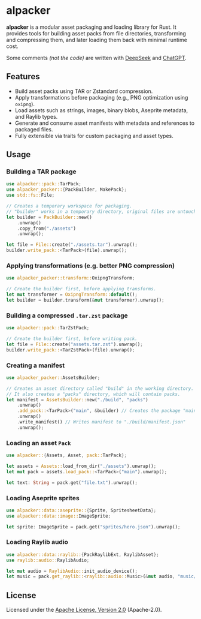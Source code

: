 # alpacker

**alpacker** is a modular asset packaging and loading library for Rust. It provides tools for building asset packs from file directories, transforming and compressing them, and later loading them back with minimal runtime cost.

Some comments *(not the code)* are written with [DeepSeek](https://deepseek.com) and [ChatGPT](https://chatgpt.com).

## Features

- Build asset packs using TAR or Zstandard compression.
- Apply transformations before packaging (e.g., PNG optimization using `oxipng`).
- Load assets such as strings, images, binary blobs, Aseprite metadata, and Raylib types.
- Generate and consume asset manifests with metadata and references to packaged files.
- Fully extensible via traits for custom packaging and asset types.

## Usage

### Building a TAR package

```rust
use alpacker::pack::TarPack;
use alpacker_packer::{PackBuilder, MakePack};
use std::fs::File;

// Creates a temporary workspace for packaging.
// "builder" works in a temporary directory, original files are untouched.
let builder = PackBuilder::new()
    .unwrap()
    .copy_from("./assets")
    .unwrap();

let file = File::create("./assets.tar").unwrap();
builder.write_pack::<TarPack>(file).unwrap();
```

### Applying transformations (e.g. better PNG compression)

```rust
use alpacker_packer::transform::OxipngTransform;

// Create the builder first, before applying transforms.
let mut transformer = OxipngTransform::default();
let builder = builder.transform(&mut transformer).unwrap();
```

### Building a compressed `.tar.zst` package

```rust
use alpacker::pack::TarZstPack;

// Create the builder first, before writing pack.
let file = File::create("assets.tar.zst").unwrap();
builder.write_pack::<TarZstPack>(file).unwrap();
```

### Creating a manifest

```rust
use alpacker_packer::AssetsBuilder;

// Creates an asset directory called "build" in the working directory.
// It also creates a "packs" directory, which will contain packs.
let manifest = AssetsBuilder::new("./build", "packs")
    .unwrap()
    .add_pack::<TarPack>("main", &builder) // Creates the package "main.tar" in the "./build/packs/" directory.
    .unwrap()
    .write_manifest() // Writes manifest to "./build/manifest.json"
    .unwrap();
```

### Loading an asset ``Pack``

```rust
use alpacker::{Assets, Asset, pack::TarPack};

let assets = Assets::load_from_dir("./assets").unwrap();
let mut pack = assets.load_pack::<TarPack>("main").unwrap();

let text: String = pack.get("file.txt").unwrap();
```

### Loading Aseprite sprites

```rust
use alpacker::data::aseprite::{Sprite, SpritesheetData};
use alpacker::data::image::ImageSprite;

let sprite: ImageSprite = pack.get("sprites/hero.json").unwrap();
```

### Loading Raylib audio

```rust
use alpacker::data::raylib::{PackRaylibExt, RaylibAsset};
use raylib::audio::RaylibAudio;

let mut audio = RaylibAudio::init_audio_device();
let music = pack.get_raylib::<raylib::audio::Music>(&mut audio, "music/title.ogg").unwrap();
```

## License

Licensed under the [Apache License, Version 2.0](LICENSE.txt) (Apache-2.0).
